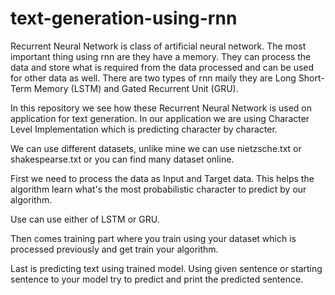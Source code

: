 # text-generation-using-rnn
Recurrent Neural Network is class of artificial neural network. The most important thing using rnn are they have a memory. They can process the data and store what is required from the data processed and can be used for other data as well. There are two types of rnn maily they are Long Short-Term Memory (LSTM) and Gated Recurrent Unit (GRU).

In this repository we see how these Recurrent Neural Network is used on application for text generation. In our application we are using Character Level Implementation which is predicting character by character.

We can use different datasets, unlike mine we can use nietzsche.txt or shakespearse.txt or you can find many dataset online.

First we need to process the data as Input and Target data. This helps the algorithm learn what's the most probabilistic character to predict by our algorithm.

Use can use either of LSTM or GRU.

Then comes training part where you train using your dataset which is processed previously and get train your algorithm.

Last is predicting text using trained model. Using given sentence or starting sentence to your model try to predict and print the predicted sentence.
